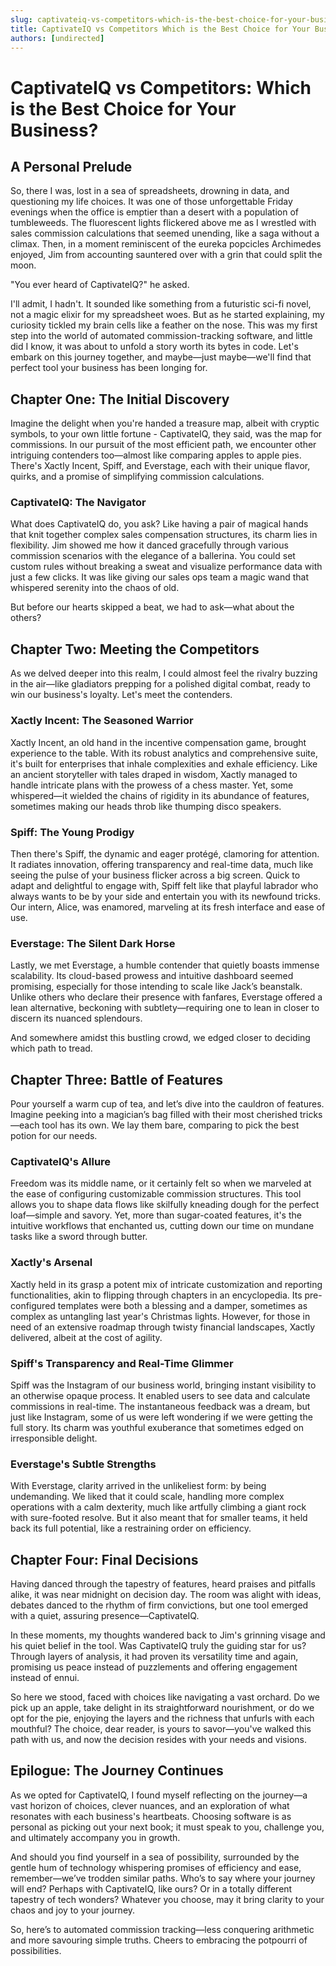 ```yaml
---
slug: captivateiq-vs-competitors-which-is-the-best-choice-for-your-business
title: CaptivateIQ vs Competitors Which is the Best Choice for Your Business
authors: [undirected]
---
```



# CaptivateIQ vs Competitors: Which is the Best Choice for Your Business?

## A Personal Prelude

So, there I was, lost in a sea of spreadsheets, drowning in data, and questioning my life choices. It was one of those unforgettable Friday evenings when the office is emptier than a desert with a population of tumbleweeds. The fluorescent lights flickered above me as I wrestled with sales commission calculations that seemed unending, like a saga without a climax. Then, in a moment reminiscent of the eureka popcicles Archimedes enjoyed, Jim from accounting sauntered over with a grin that could split the moon.

"You ever heard of CaptivateIQ?" he asked.

I'll admit, I hadn't. It sounded like something from a futuristic sci-fi novel, not a magic elixir for my spreadsheet woes. But as he started explaining, my curiosity tickled my brain cells like a feather on the nose. This was my first step into the world of automated commission-tracking software, and little did I know, it was about to unfold a story worth its bytes in code. Let's embark on this journey together, and maybe—just maybe—we'll find that perfect tool your business has been longing for.

## Chapter One: The Initial Discovery

Imagine the delight when you're handed a treasure map, albeit with cryptic symbols, to your own little fortune - CaptivateIQ, they said, was the map for commissions. In our pursuit of the most efficient path, we encounter other intriguing contenders too—almost like comparing apples to apple pies. There's Xactly Incent, Spiff, and Everstage, each with their unique flavor, quirks, and a promise of simplifying commission calculations.

### CaptivateIQ: The Navigator

What does CaptivateIQ do, you ask? Like having a pair of magical hands that knit together complex sales compensation structures, its charm lies in flexibility. Jim showed me how it danced gracefully through various commission scenarios with the elegance of a ballerina. You could set custom rules without breaking a sweat and visualize performance data with just a few clicks. It was like giving our sales ops team a magic wand that whispered serenity into the chaos of old.

But before our hearts skipped a beat, we had to ask—what about the others?

## Chapter Two: Meeting the Competitors

As we delved deeper into this realm, I could almost feel the rivalry buzzing in the air—like gladiators prepping for a polished digital combat, ready to win our business's loyalty. Let's meet the contenders.

### Xactly Incent: The Seasoned Warrior

Xactly Incent, an old hand in the incentive compensation game, brought experience to the table. With its robust analytics and comprehensive suite, it's built for enterprises that inhale complexities and exhale efficiency. Like an ancient storyteller with tales draped in wisdom, Xactly managed to handle intricate plans with the prowess of a chess master. Yet, some whispered—it wielded the chains of rigidity in its abundance of features, sometimes making our heads throb like thumping disco speakers.

### Spiff: The Young Prodigy

Then there's Spiff, the dynamic and eager protégé, clamoring for attention. It radiates innovation, offering transparency and real-time data, much like seeing the pulse of your business flicker across a big screen. Quick to adapt and delightful to engage with, Spiff felt like that playful labrador who always wants to be by your side and entertain you with its newfound tricks. Our intern, Alice, was enamored, marveling at its fresh interface and ease of use.

### Everstage: The Silent Dark Horse

Lastly, we met Everstage, a humble contender that quietly boasts immense scalability. Its cloud-based prowess and intuitive dashboard seemed promising, especially for those intending to scale like Jack’s beanstalk. Unlike others who declare their presence with fanfares, Everstage offered a lean alternative, beckoning with subtlety—requiring one to lean in closer to discern its nuanced splendours.

And somewhere amidst this bustling crowd, we edged closer to deciding which path to tread.

## Chapter Three: Battle of Features

Pour yourself a warm cup of tea, and let’s dive into the cauldron of features. Imagine peeking into a magician’s bag filled with their most cherished tricks—each tool has its own. We lay them bare, comparing to pick the best potion for our needs.

### **CaptivateIQ's Allure**

Freedom was its middle name, or it certainly felt so when we marveled at the ease of configuring customizable commission structures. This tool allows you to shape data flows like skilfully kneading dough for the perfect loaf—simple and savory. Yet, more than sugar-coated features, it's the intuitive workflows that enchanted us, cutting down our time on mundane tasks like a sword through butter.

### **Xactly's Arsenal**

Xactly held in its grasp a potent mix of intricate customization and reporting functionalities, akin to flipping through chapters in an encyclopedia. Its pre-configured templates were both a blessing and a damper, sometimes as complex as untangling last year's Christmas lights. However, for those in need of an extensive roadmap through twisty financial landscapes, Xactly delivered, albeit at the cost of agility.

### **Spiff's Transparency and Real-Time Glimmer**

Spiff was the Instagram of our business world, bringing instant visibility to an otherwise opaque process. It enabled users to see data and calculate commissions in real-time. The instantaneous feedback was a dream, but just like Instagram, some of us were left wondering if we were getting the full story. Its charm was youthful exuberance that sometimes edged on irresponsible delight.

### **Everstage's Subtle Strengths**

With Everstage, clarity arrived in the unlikeliest form: by being undemanding. We liked that it could scale, handling more complex operations with a calm dexterity, much like artfully climbing a giant rock with sure-footed resolve. But it also meant that for smaller teams, it held back its full potential, like a restraining order on efficiency.

## Chapter Four: Final Decisions

Having danced through the tapestry of features, heard praises and pitfalls alike, it was near midnight on decision day. The room was alight with ideas, debates danced to the rhythm of firm convictions, but one tool emerged with a quiet, assuring presence—CaptivateIQ.

In these moments, my thoughts wandered back to Jim's grinning visage and his quiet belief in the tool. Was CaptivateIQ truly the guiding star for us? Through layers of analysis, it had proven its versatility time and again, promising us peace instead of puzzlements and offering engagement instead of ennui.

So here we stood, faced with choices like navigating a vast orchard. Do we pick up an apple, take delight in its straightforward nourishment, or do we opt for the pie, enjoying the layers and the richness that unfurls with each mouthful? The choice, dear reader, is yours to savor—you've walked this path with us, and now the decision resides with your needs and visions.

## Epilogue: The Journey Continues

As we opted for CaptivateIQ, I found myself reflecting on the journey—a vast horizon of choices, clever nuances, and an exploration of what resonates with each business's heartbeats. Choosing software is as personal as picking out your next book; it must speak to you, challenge you, and ultimately accompany you in growth.

And should you find yourself in a sea of possibility, surrounded by the gentle hum of technology whispering promises of efficiency and ease, remember—we’ve trodden similar paths. Who’s to say where your journey will end? Perhaps with CaptivateIQ, like ours? Or in a totally different tapestry of tech wonders? Whatever you choose, may it bring clarity to your chaos and joy to your journey.

So, here’s to automated commission tracking—less conquering arithmetic and more savouring simple truths. Cheers to embracing the potpourri of possibilities.